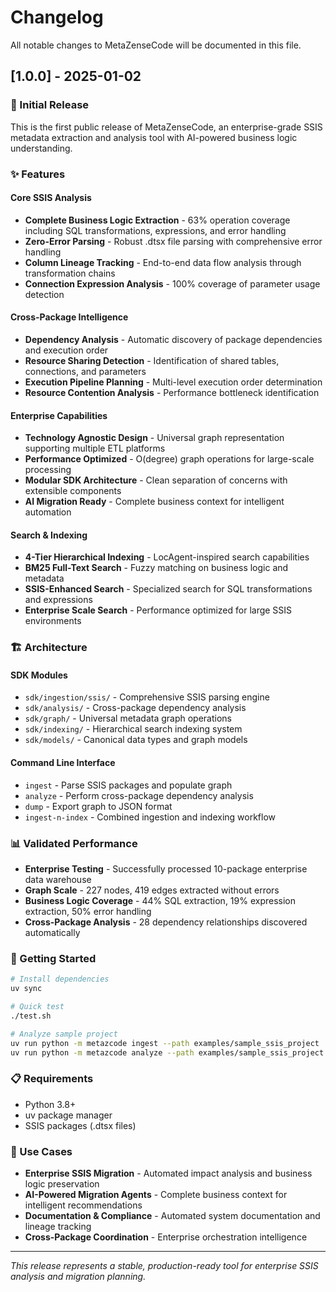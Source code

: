 # Changelog

All notable changes to MetaZenseCode will be documented in this file.

## [1.0.0] - 2025-01-02

### 🎉 Initial Release

This is the first public release of MetaZenseCode, an enterprise-grade SSIS metadata extraction and analysis tool with AI-powered business logic understanding.

### ✨ Features

#### Core SSIS Analysis
- **Complete Business Logic Extraction** - 63% operation coverage including SQL transformations, expressions, and error handling
- **Zero-Error Parsing** - Robust .dtsx file parsing with comprehensive error handling
- **Column Lineage Tracking** - End-to-end data flow analysis through transformation chains
- **Connection Expression Analysis** - 100% coverage of parameter usage detection

#### Cross-Package Intelligence  
- **Dependency Analysis** - Automatic discovery of package dependencies and execution order
- **Resource Sharing Detection** - Identification of shared tables, connections, and parameters
- **Execution Pipeline Planning** - Multi-level execution order determination
- **Resource Contention Analysis** - Performance bottleneck identification

#### Enterprise Capabilities
- **Technology Agnostic Design** - Universal graph representation supporting multiple ETL platforms
- **Performance Optimized** - O(degree) graph operations for large-scale processing
- **Modular SDK Architecture** - Clean separation of concerns with extensible components
- **AI Migration Ready** - Complete business context for intelligent automation

#### Search & Indexing
- **4-Tier Hierarchical Indexing** - LocAgent-inspired search capabilities
- **BM25 Full-Text Search** - Fuzzy matching on business logic and metadata
- **SSIS-Enhanced Search** - Specialized search for SQL transformations and expressions
- **Enterprise Scale Search** - Performance optimized for large SSIS environments

### 🏗️ Architecture

#### SDK Modules
- `sdk/ingestion/ssis/` - Comprehensive SSIS parsing engine
- `sdk/analysis/` - Cross-package dependency analysis
- `sdk/graph/` - Universal metadata graph operations
- `sdk/indexing/` - Hierarchical search indexing system
- `sdk/models/` - Canonical data types and graph models

#### Command Line Interface
- `ingest` - Parse SSIS packages and populate graph
- `analyze` - Perform cross-package dependency analysis  
- `dump` - Export graph to JSON format
- `ingest-n-index` - Combined ingestion and indexing workflow

### 📊 Validated Performance

- **Enterprise Testing** - Successfully processed 10-package enterprise data warehouse
- **Graph Scale** - 227 nodes, 419 edges extracted without errors
- **Business Logic Coverage** - 44% SQL extraction, 19% expression extraction, 50% error handling
- **Cross-Package Analysis** - 28 dependency relationships discovered automatically

### 🚀 Getting Started

```bash
# Install dependencies
uv sync

# Quick test
./test.sh

# Analyze sample project
uv run python -m metazcode ingest --path examples/sample_ssis_project
uv run python -m metazcode analyze --path examples/sample_ssis_project
```

### 📋 Requirements

- Python 3.8+
- uv package manager
- SSIS packages (.dtsx files)

### 🎯 Use Cases

- **Enterprise SSIS Migration** - Automated impact analysis and business logic preservation
- **AI-Powered Migration Agents** - Complete business context for intelligent recommendations
- **Documentation & Compliance** - Automated system documentation and lineage tracking
- **Cross-Package Coordination** - Enterprise orchestration intelligence

---

*This release represents a stable, production-ready tool for enterprise SSIS analysis and migration planning.*